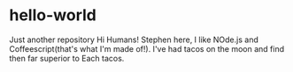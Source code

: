 # hello-world
Just another repository
Hi Humans!
Stephen here, I like NOde.js and Coffeescript(that's what I'm made of!).
I've had tacos on the moon and find then far superior to Each tacos.
